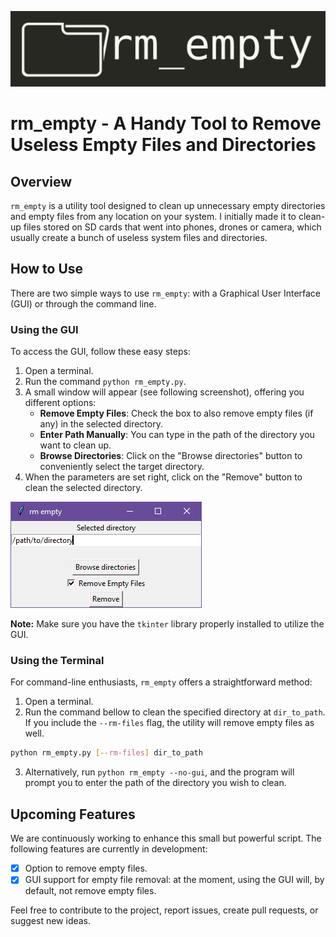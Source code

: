 ![logo](./logo.png)

# rm_empty - A Handy Tool to Remove Useless Empty Files and Directories

## Overview
`rm_empty` is a utility tool designed to clean up unnecessary empty directories and empty files from any location on your system. I initially made it to clean-up files stored on SD cards that went into phones, drones or camera, which usually create a bunch of useless system files and directories.

## How to Use
There are two simple ways to use `rm_empty`: with a Graphical User Interface (GUI) or through the command line.

### Using the GUI
To access the GUI, follow these easy steps:
1. Open a terminal.
2. Run the command `python rm_empty.py`.  
3. A small window will appear (see following screenshot), offering you different options:
   - **Remove Empty Files**: Check the box to also remove empty files (if any) in the selected directory.
   - **Enter Path Manually**: You can type in the path of the directory you want to clean up.
   - **Browse Directories**: Click on the "Browse directories" button to conveniently select the target directory.
4. When the parameters are set right, click on the "Remove" button to clean the selected directory.

![UI window](./ui.png)

**Note:** Make sure you have the `tkinter` library properly installed to utilize the GUI.

### Using the Terminal
For command-line enthusiasts, `rm_empty` offers a straightforward method:
1. Open a terminal.
2. Run the command bellow to clean the specified directory at `dir_to_path`. If you include the `--rm-files` flag, the utility will remove empty files as well.
```bash
python rm_empty.py [--rm-files] dir_to_path
```
3. Alternatively, run `python rm_empty --no-gui`, and the program will prompt you to enter the path of the directory you wish to clean.

## Upcoming Features
We are continuously working to enhance this small but powerful script. The following features are currently in development:
- [x] Option to remove empty files.
- [x] GUI support for empty file removal: at the moment, using the GUI will, by default, not remove empty files.

Feel free to contribute to the project, report issues, create pull requests, or suggest new ideas.